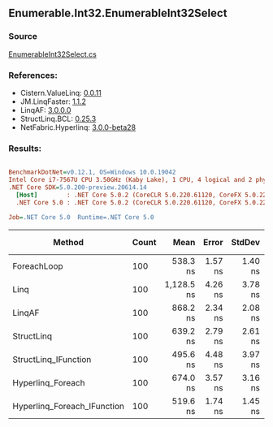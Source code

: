 ﻿## Enumerable.Int32.EnumerableInt32Select

### Source
[EnumerableInt32Select.cs](../LinqBenchmarks/Enumerable/Int32/EnumerableInt32Select.cs)

### References:
- Cistern.ValueLinq: [0.0.11](https://www.nuget.org/packages/Cistern.ValueLinq/0.0.11)
- JM.LinqFaster: [1.1.2](https://www.nuget.org/packages/JM.LinqFaster/1.1.2)
- LinqAF: [3.0.0.0](https://www.nuget.org/packages/LinqAF/3.0.0.0)
- StructLinq.BCL: [0.25.3](https://www.nuget.org/packages/StructLinq.BCL/0.25.3)
- NetFabric.Hyperlinq: [3.0.0-beta28](https://www.nuget.org/packages/NetFabric.Hyperlinq/3.0.0-beta28)

### Results:
``` ini

BenchmarkDotNet=v0.12.1, OS=Windows 10.0.19042
Intel Core i7-7567U CPU 3.50GHz (Kaby Lake), 1 CPU, 4 logical and 2 physical cores
.NET Core SDK=5.0.200-preview.20614.14
  [Host]        : .NET Core 5.0.2 (CoreCLR 5.0.220.61120, CoreFX 5.0.220.61120), X64 RyuJIT
  .NET Core 5.0 : .NET Core 5.0.2 (CoreCLR 5.0.220.61120, CoreFX 5.0.220.61120), X64 RyuJIT

Job=.NET Core 5.0  Runtime=.NET Core 5.0  

```
|                      Method | Count |       Mean |   Error |  StdDev | Ratio |  Gen 0 | Gen 1 | Gen 2 | Allocated |
|---------------------------- |------ |-----------:|--------:|--------:|------:|-------:|------:|------:|----------:|
|                 ForeachLoop |   100 |   538.3 ns | 1.57 ns | 1.40 ns |  1.00 | 0.0191 |     - |     - |      40 B |
|                        Linq |   100 | 1,128.5 ns | 4.26 ns | 3.78 ns |  2.10 | 0.0458 |     - |     - |      96 B |
|                      LinqAF |   100 |   868.2 ns | 2.34 ns | 2.08 ns |  1.61 | 0.0191 |     - |     - |      40 B |
|                  StructLinq |   100 |   639.2 ns | 2.79 ns | 2.61 ns |  1.19 | 0.0305 |     - |     - |      64 B |
|        StructLinq_IFunction |   100 |   495.6 ns | 4.48 ns | 3.97 ns |  0.92 | 0.0191 |     - |     - |      40 B |
|           Hyperlinq_Foreach |   100 |   674.0 ns | 3.57 ns | 3.16 ns |  1.25 | 0.0191 |     - |     - |      40 B |
| Hyperlinq_Foreach_IFunction |   100 |   519.6 ns | 1.74 ns | 1.45 ns |  0.97 | 0.0191 |     - |     - |      40 B |
